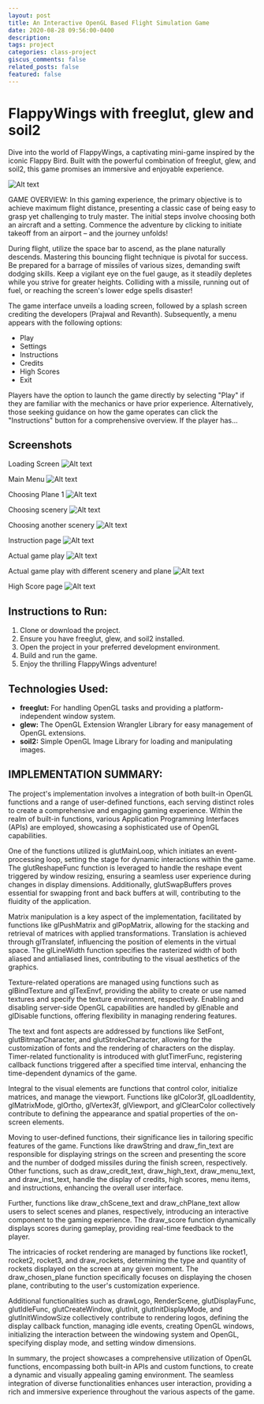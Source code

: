 ```yaml
---
layout: post
title: An Interactive OpenGL Based Flight Simulation Game 
date: 2020-08-28 09:56:00-0400
description: 
tags: project
categories: class-project
giscus_comments: false
related_posts: false
featured: false
---
```



# FlappyWings with freeglut, glew and soil2

Dive into the world of FlappyWings, a captivating mini-game inspired by the iconic Flappy Bird. Built with the powerful combination of freeglut, glew, and soil2, this game promises an immersive and enjoyable experience.

![Alt text](image.png)

GAME OVERVIEW:
In this gaming experience, the primary objective is to achieve maximum flight distance, presenting a classic case of being easy to grasp yet challenging to truly master. The initial steps involve choosing both an aircraft and a setting. Commence the adventure by clicking to initiate takeoff from an airport – and the journey unfolds!

During flight, utilize the space bar to ascend, as the plane naturally descends. Mastering this bouncing flight technique is pivotal for success. Be prepared for a barrage of missiles of various sizes, demanding swift dodging skills. Keep a vigilant eye on the fuel gauge, as it steadily depletes while you strive for greater heights. Colliding with a missile, running out of fuel, or reaching the screen's lower edge spells disaster!

The game interface unveils a loading screen, followed by a splash screen crediting the developers (Prajwal and Revanth). Subsequently, a menu appears with the following options:

- Play
- Settings
- Instructions
- Credits
- High Scores
- Exit

Players have the option to launch the game directly by selecting "Play" if they are familiar with the mechanics or have prior experience. Alternatively, those seeking guidance on how the game operates can click the "Instructions" button for a comprehensive overview. If the player has...

## Screenshots
Loading Screen
![Alt text](loading.PNG)

Main Menu
![Alt text](menu.PNG)

Choosing Plane 1
![Alt text](plane1.PNG)

Choosing scenery
![Alt text](scene_1.PNG)

Choosing another scenery
![Alt text](scene4.PNG)

Instruction page
![Alt text](instruction.PNG)

Actual game play
![Alt text](playing2.PNG)

Actual game play with different scenery and plane
![Alt text](playing3.PNG)

High Score page
![Alt text](highscore.PNG)

## Instructions to Run:

1. Clone or download the project.
2. Ensure you have freeglut, glew, and soil2 installed.
3. Open the project in your preferred development environment.
4. Build and run the game.
5. Enjoy the thrilling FlappyWings adventure!

## Technologies Used:

- **freeglut:** For handling OpenGL tasks and providing a platform-independent window system.
- **glew:** The OpenGL Extension Wrangler Library for easy management of OpenGL extensions.
- **soil2:** Simple OpenGL Image Library for loading and manipulating images.

## IMPLEMENTATION SUMMARY:

The project's implementation involves a integration of both built-in OpenGL functions and a range of user-defined functions, each serving distinct roles to create a comprehensive and engaging gaming experience. Within the realm of built-in functions, various Application Programming Interfaces (APIs) are employed, showcasing a sophisticated use of OpenGL capabilities.

One of the functions utilized is glutMainLoop, which initiates an event-processing loop, setting the stage for dynamic interactions within the game. The glutReshapeFunc function is leveraged to handle the reshape event triggered by window resizing, ensuring a seamless user experience during changes in display dimensions. Additionally, glutSwapBuffers proves essential for swapping front and back buffers at will, contributing to the fluidity of the application.

Matrix manipulation is a key aspect of the implementation, facilitated by functions like glPushMatrix and glPopMatrix, allowing for the stacking and retrieval of matrices with applied transformations. Translation is achieved through glTranslatef, influencing the position of elements in the virtual space. The glLineWidth function specifies the rasterized width of both aliased and antialiased lines, contributing to the visual aesthetics of the graphics.

Texture-related operations are managed using functions such as glBindTexture and glTexEnvf, providing the ability to create or use named textures and specify the texture environment, respectively. Enabling and disabling server-side OpenGL capabilities are handled by glEnable and glDisable functions, offering flexibility in managing rendering features.

The text and font aspects are addressed by functions like SetFont, glutBitmapCharacter, and glutStrokeCharacter, allowing for the customization of fonts and the rendering of characters on the display. Timer-related functionality is introduced with glutTimerFunc, registering callback functions triggered after a specified time interval, enhancing the time-dependent dynamics of the game.

Integral to the visual elements are functions that control color, initialize matrices, and manage the viewport. Functions like glColor3f, glLoadIdentity, glMatrixMode, glOrtho, glVertex3f, glViewport, and glClearColor collectively contribute to defining the appearance and spatial properties of the on-screen elements.

Moving to user-defined functions, their significance lies in tailoring specific features of the game. Functions like drawString and draw_fin_text are responsible for displaying strings on the screen and presenting the score and the number of dodged missiles during the finish screen, respectively. Other functions, such as draw_credit_text, draw_high_text, draw_menu_text, and draw_inst_text, handle the display of credits, high scores, menu items, and instructions, enhancing the overall user interface.

Further, functions like draw_chScene_text and draw_chPlane_text allow users to select scenes and planes, respectively, introducing an interactive component to the gaming experience. The draw_score function dynamically displays scores during gameplay, providing real-time feedback to the player.

The intricacies of rocket rendering are managed by functions like rocket1, rocket2, rocket3, and draw_rockets, determining the type and quantity of rockets displayed on the screen at any given moment. The draw_chosen_plane function specifically focuses on displaying the chosen plane, contributing to the user's customization experience.

Additional functionalities such as drawLogo, RenderScene, glutDisplayFunc, glutIdleFunc, glutCreateWindow, glutInit, glutInitDisplayMode, and glutInitWindowSize collectively contribute to rendering logos, defining the display callback function, managing idle events, creating OpenGL windows, initializing the interaction between the windowing system and OpenGL, specifying display mode, and setting window dimensions.

In summary, the project showcases a comprehensive utilization of OpenGL functions, encompassing both built-in APIs and custom functions, to create a dynamic and visually appealing gaming environment. The seamless integration of diverse functionalities enhances user interaction, providing a rich and immersive experience throughout the various aspects of the game.

